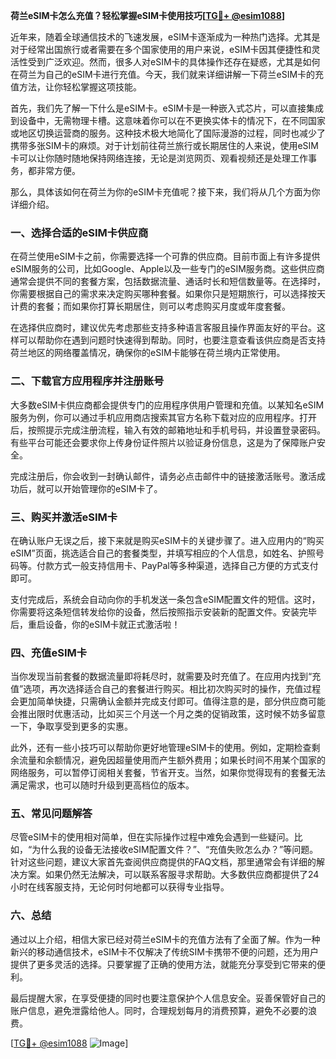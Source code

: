 **荷兰eSIM卡怎么充值？轻松掌握eSIM卡使用技巧[[TG💪+ @esim1088](https://t.me/s/esim1088)]**

近年来，随着全球通信技术的飞速发展，eSIM卡逐渐成为一种热门选择。尤其是对于经常出国旅行或者需要在多个国家使用的用户来说，eSIM卡因其便捷性和灵活性受到广泛欢迎。然而，很多人对eSIM卡的具体操作还存在疑惑，尤其是如何在荷兰为自己的eSIM卡进行充值。今天，我们就来详细讲解一下荷兰eSIM卡的充值方法，让你轻松掌握这项技能。

首先，我们先了解一下什么是eSIM卡。eSIM卡是一种嵌入式芯片，可以直接集成到设备中，无需物理卡槽。这意味着你可以在不更换实体卡的情况下，在不同国家或地区切换运营商的服务。这种技术极大地简化了国际漫游的过程，同时也减少了携带多张SIM卡的麻烦。对于计划前往荷兰旅行或长期居住的人来说，使用eSIM卡可以让你随时随地保持网络连接，无论是浏览网页、观看视频还是处理工作事务，都非常方便。

那么，具体该如何在荷兰为你的eSIM卡充值呢？接下来，我们将从几个方面为你详细介绍。

### **一、选择合适的eSIM卡供应商**

在荷兰使用eSIM卡之前，你需要选择一个可靠的供应商。目前市面上有许多提供eSIM服务的公司，比如Google、Apple以及一些专门的eSIM服务商。这些供应商通常会提供不同的套餐方案，包括数据流量、通话时长和短信数量等。在选择时，你需要根据自己的需求来决定购买哪种套餐。如果你只是短期旅行，可以选择按天计费的套餐；而如果你打算长期居住，则可以考虑购买月度或年度套餐。

在选择供应商时，建议优先考虑那些支持多种语言客服且操作界面友好的平台。这样可以帮助你在遇到问题时快速得到帮助。同时，也要注意查看该供应商是否支持荷兰地区的网络覆盖情况，确保你的eSIM卡能够在荷兰境内正常使用。

### **二、下载官方应用程序并注册账号**

大多数eSIM卡供应商都会提供专门的应用程序供用户管理和充值。以某知名eSIM服务为例，你可以通过手机应用商店搜索其官方名称下载对应的应用程序。打开后，按照提示完成注册流程，输入有效的邮箱地址和手机号码，并设置登录密码。有些平台可能还会要求你上传身份证件照片以验证身份信息，这是为了保障账户安全。

完成注册后，你会收到一封确认邮件，请务必点击邮件中的链接激活账号。激活成功后，就可以开始管理你的eSIM卡了。

### **三、购买并激活eSIM卡**

在确认账户无误之后，接下来就是购买eSIM卡的关键步骤了。进入应用内的“购买eSIM”页面，挑选适合自己的套餐类型，并填写相应的个人信息，如姓名、护照号码等。付款方式一般支持信用卡、PayPal等多种渠道，选择自己方便的方式支付即可。

支付完成后，系统会自动向你的手机发送一条包含eSIM配置文件的短信。这时，你需要将这条短信转发给你的设备，然后按照指示安装新的配置文件。安装完毕后，重启设备，你的eSIM卡就正式激活啦！

### **四、充值eSIM卡**

当你发现当前套餐的数据流量即将耗尽时，就需要及时充值了。在应用内找到“充值”选项，再次选择适合自己的套餐进行购买。相比初次购买时的操作，充值过程会更加简单快捷，只需确认金额并完成支付即可。值得注意的是，部分供应商可能会推出限时优惠活动，比如买三个月送一个月之类的促销政策，这时候不妨多留意一下，争取享受到更多的实惠。

此外，还有一些小技巧可以帮助你更好地管理eSIM卡的使用。例如，定期检查剩余流量和余额情况，避免因超量使用而产生额外费用；如果长时间不用某个国家的网络服务，可以暂停订阅相关套餐，节省开支。当然，如果你觉得现有的套餐无法满足需求，也可以随时升级到更高档位的版本。

### **五、常见问题解答**

尽管eSIM卡的使用相对简单，但在实际操作过程中难免会遇到一些疑问。比如，“为什么我的设备无法接收eSIM配置文件？”、“充值失败怎么办？”等问题。针对这些问题，建议大家首先查阅供应商提供的FAQ文档，那里通常会有详细的解决方案。如果仍然无法解决，可以联系客服寻求帮助。大多数供应商都提供了24小时在线客服支持，无论何时何地都可以获得专业指导。

### **六、总结**

通过以上介绍，相信大家已经对荷兰eSIM卡的充值方法有了全面了解。作为一种新兴的移动通信技术，eSIM卡不仅解决了传统SIM卡携带不便的问题，还为用户提供了更多灵活的选择。只要掌握了正确的使用方法，就能充分享受到它带来的便利。

最后提醒大家，在享受便捷的同时也要注意保护个人信息安全。妥善保管好自己的账户信息，避免泄露给他人。同时，合理规划每月的消费预算，避免不必要的浪费。

[[TG💪+ @esim1088](https://t.me/s/esim1088) ![Image](https://i.postimg.cc/4NQfJmqS/Snipaste-2025-05-13-00-14-12.png)]